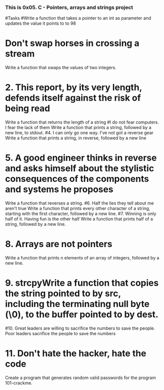 ### This is 0x05. C - Pointers, arrays and strings project
#Tasks
#Write a function that takes a pointer to an int as parameter and updates the value it points to to 98
# Don't swap horses in crossing a stream
Write a function that swaps the values of two integers.
# 2. This report, by its very length, defends itself against the risk of being read
Write a function that returns the length of a string
#I do not fear computers. I fear the lack of them
Write a function that prints a string, followed by a new line, to stdout.
#4. I can only go one way. I've not got a reverse gear
Write a function that prints a string, in reverse, followed by a new line
# 5. A good engineer thinks in reverse and asks himself about the stylistic consequences of the components and systems he proposes
Write a function that reverses a string.
#6. Half the lies they tell about me aren't true
Write a function that prints every other character of a string, starting with the first character, followed by a new line.
#7. Winning is only half of it. Having fun is the other half
Write a function that prints half of a string, followed by a new line.
# 8. Arrays are not pointers
Write a function that prints n elements of an array of integers, followed by a new line.
# 9. strcpyWrite a function that copies the string pointed to by src, including the terminating null byte (\0), to the buffer pointed to by dest.
#10. Great leaders are willing to sacrifice the numbers to save the people. Poor leaders sacrifice the people to save the numbers
# 11. Don't hate the hacker, hate the code
Create a program that generates random valid passwords for the program 101-crackme.
